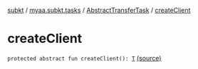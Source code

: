 [subkt](../../index.md) / [myaa.subkt.tasks](../index.md) / [AbstractTransferTask](index.md) / [createClient](./create-client.md)

# createClient

`protected abstract fun createClient(): `[`T`](-dest-dir-root-spec/index.md#T) [(source)](https://github.com/Myaamori/SubKt/blob/0.1.7/src/main/kotlin/myaa/subkt/tasks/tasks.kt#L1580)